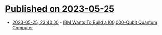 # [Published on 2023-05-25](index.md)

* [2023-05-25, 23:40:00](https://tech.slashdot.org/story/23/05/25/2229212/ibm-wants-to-build-a-100000-qubit-quantum-computer?utm_source=rss1.0mainlinkanon&utm_medium=feed) - [IBM Wants To Build a 100,000-Qubit Quantum Computer](https://tech.slashdot.org/story/23/05/25/2229212/ibm-wants-to-build-a-100000-qubit-quantum-computer?utm_source=rss1.0mainlinkanon&utm_medium=feed)
